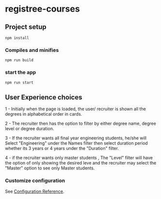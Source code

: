 # registree-courses

## Project setup
```
npm install
```

### Compiles and minifies  
```
npm run build
```

### start the app
```
npm run start
```


## User Experience choices

1 - Initially when the page is loaded, the user/ recruiter is shown all the degrees in alphabetical order in cards.


2 -  The recruiter then has the option to filter by either degree name, degree level or degree duration.


3 -  If the recruiter wants all final year engineering students, he/she will Select "Engineering" under the Names filter then select duration period whether its 3 years or 4 years under the "Duration" filter.

4 - if the recruiter wants only master students , The "Level" filter will have the option of only showing the desired leve and the recruiter may select the "Master"  option to see only Master students.


### Customize configuration
See [Configuration Reference](https://cli.vuejs.org/config/).
